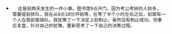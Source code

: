 - ```txt
  	这是前两天发生的一件小事。图书馆9点开门。因为考公考研的人较多，
  需要提前排队，我在从8点18分开始等，在等了半个小时左右之后，前面有一
  个人在我前面插队。我犹豫了一下决定上前制止。虽然没有制止成功，但事
  后复盘，针对自己的犹豫，重新思考了一下自己的决策过程。
  
  ```